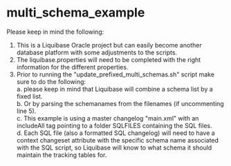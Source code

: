 # multi_schema_example
Please keep in mind the following:
1. This is a Liquibase Oracle project but can easily become another database platform with some adjustments to the scripts.
2. The liquibase.properties will need to be completed with the right information for the different properties.
3. Prior to running the "update_prefixed_multi_schemas.sh" script make sure to do the following:<br />
  a. please keep in mind that Liquibase will combine a schema list by a fixed list.<br />
  b. Or by parsing the schemanames from the filenames (if uncommenting line 5).<br />
  c. This example is using a master changelog "main.xml" with an includeAll tag pointing to a folder SQLFILES containing the SQL files.<br />
  d. Each SQL file (also a formatted SQL changelog) will need to have a context changeset attribute with the specific schema name associated with the SQL script, so    Liquibase will know to what schema it should maintain the tracking tables for.
